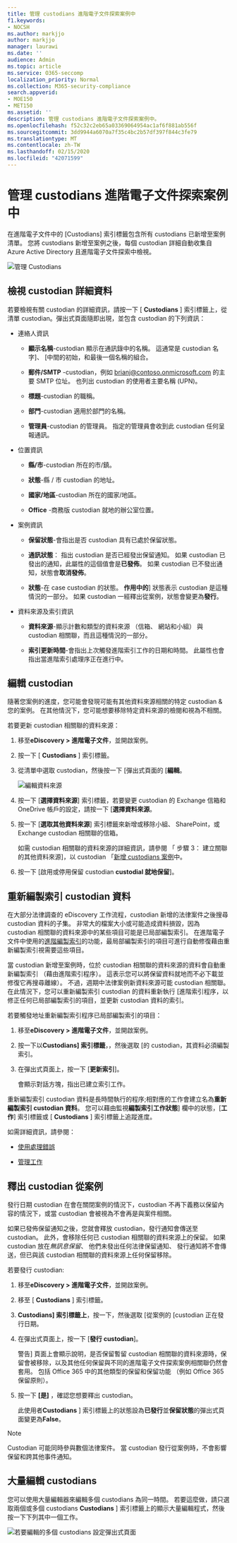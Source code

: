 ```yaml
---
title: 管理 custodians 進階電子文件探索案例中
f1.keywords:
- NOCSH
ms.author: markjjo
author: markjjo
manager: laurawi
ms.date: ''
audience: Admin
ms.topic: article
ms.service: O365-seccomp
localization_priority: Normal
ms.collection: M365-security-compliance
search.appverid:
- MOE150
- MET150
ms.assetid: ''
description: 管理 custodians 進階電子文件探索案例中。
ms.openlocfilehash: f52c32c2eb65a03369064954ac1af6f881ab556f
ms.sourcegitcommit: 3dd9944a6070a7f35c4bc2b57df397f844c3fe79
ms.translationtype: MT
ms.contentlocale: zh-TW
ms.lasthandoff: 02/15/2020
ms.locfileid: "42071599"
---
```

# <a name="manage-custodians-in-an-advanced-ediscovery-case"></a>管理 custodians 進階電子文件探索案例中

在進階電子文件中的 [Custodians] 索引標籤包含所有 custodians 已新增至案例清單。 您將 custodians 新增至案例之後，每個 custodian 詳細自動收集自 Azure Active Directory 且進階電子文件探索中檢視。

![管理 Custodians](../media/CustodianDetails.PNG)

## <a name="view-custodian-details"></a>檢視 custodian 詳細資料

若要檢視有關 custodian 的詳細資訊，請按一下 [ **Custodians** ] 索引標籤上，從清單 custodian。彈出式頁面隨即出現，並包含 custodian 的下列資訊：

- 連絡人資訊

  - **顯示名稱**-custodian 顯示在通訊錄中的名稱。 這通常是 custodian 名字]、 [中間的初始，和最後一個名稱的組合。
  
   - **郵件/SMTP** -custodian，例如 brianj@contoso.onmicrosoft.com 的主要 SMTP 位址。 也列出 custodian 的使用者主要名稱 (UPN)。

  - **標題**-custodian 的職稱。

  - **部門**-custodian 適用於部門的名稱。

  - **管理員**-custodian 的管理員。 指定的管理員會收到此 custodian 任何呈報通訊。
  
- 位置資訊

  - **縣/市**-custodian 所在的市/鎮。

  - **狀態**-縣 / 市 custodian 的地址。

  - **國家/地區**-custodian 所在的國家/地區。

  - **Office** -商務版 custodian 就地的辦公室位置。

- 案例資訊

  - **保留狀態**-會指出是否 custodian 具有已處於保留狀態。 

  - **通訊狀態**： 指出 custodian 是否已經發出保留通知。 如果 custodian 已發出的通知，此屬性的這個值會是**已發佈**。 如果 custodian 已不發出通知，狀態會**取消發佈**。 

  - **狀態**-在 case custodian 的狀態。 **作用中的**] 狀態表示 custodian 是這種情況的一部分。 如果 custodian 一經釋出從案例，狀態會變更為**發行**。 

- 資料來源及索引資訊

    - **資料來源**-顯示計數和類型的資料來源 （信箱、 網站和小組） 與 custodian 相關聯，而且這種情況的一部分。

    - **索引更新時間**-會指出上次觸發進階索引工作的日期和時間。 此屬性也會指出當進階索引處理序正在進行中。


## <a name="edit-a-custodian"></a>編輯 custodian

隨著您案例的進度，您可能會發現可能有其他資料來源相關的特定 custodian & 您的案例。 在其他情況下，您可能想要移除特定資料來源的檢閱和視為不相關。

若要更新 custodian 相關聯的資料來源：

1. 移至**eDiscovery > 進階電子文件**，並開啟案例。
  
2. 按一下 [ **Custodians** ] 索引標籤。
  
3. 從清單中選取 custodian，然後按一下 [彈出式頁面的 [**編輯**。

    ![編輯資料來源](../media/EditCustodianDataSource.PNG)
  
4. 按一下 [**選擇資料來源**] 索引標籤，若要變更 custodian 的 Exchange 信箱和 OneDrive 帳戶的設定，請按一下 [**選擇資料來源**。
  
5. 按一下 [**選取其他資料來源**] 索引標籤來新增或移除小組、 SharePoint，或 Exchange custodian 相關聯的信箱。 

    如需 custodian 相關聯的資料來源的詳細資訊，請參閱 「 步驟 3： 建立關聯的其他資料來源]，以 custodian 「[新增 custodians 案例](add-custodians-to-case.md#step-3-associate-additional-data-sources-to-a-custodian)中。 
  
6. 按一下 [啟用或停用保留 custodian **custodial 就地保留**]。

## <a name="re-index-custodian-data"></a>重新編製索引 custodian 資料

在大部分法律調查的 eDiscovery 工作流程，custodian 新增的法律案件之後搜尋 custodian 資料的子集。 非常大的檔案大小或可能造成資料損毀，因為 custodian 相關聯的資料來源中的某些項目可能是已局部編製索引。 在進階電子文件中使用的[進階編製索引](indexing-custodian-data.md)的功能，最局部編製索引的項目可進行自動修復藉由重新編製索引視需要這些項目。

當 custodian 新增至案例時，位於 custodian 相關聯的資料來源的資料會自動重新編製索引 （藉由進階索引程序）。 這表示您可以將保留資料就地而不必下載並修復它再搜尋離線）。 不過，週期中法律案例新資料來源可能 custodian 相關聯。 在此情況下，您可以重新編製索引 custodian 的資料重新執行 [進階索引程序，以修正任何已局部編製索引的項目，並更新 custodian 資料的索引。

若要觸發地址重新編製索引程序已局部編製索引的項目：

1. 移至**eDiscovery > 進階電子文件**，並開啟案例。

2. 按一下以**Custodians] 索引標籤**，，然後選取 [的 custodian，其資料必須編製索引。 

3. 在彈出式頁面上，按一下 [**更新索引**]。

   會顯示對話方塊，指出已建立索引工作。

重新編製索引 custodian 資料是長時間執行的程序;相對應的工作會建立名為**重新編製索引 custodian 資料**。 您可以藉由監視**編製索引工作狀態**] 欄中的狀態，[**工作**] 索引標籤或 [ **Custodians** ] 索引標籤上追蹤進度。

如需詳細資訊，請參閱：

- [使用處理錯誤](processing-data-for-case.md)

- [管理工作](managing-jobs-ediscovery20.md)

## <a name="release-a-custodian-from-a-case"></a>釋出 custodian 從案例

發行日期 custodian 在會在關閉案例的情況下，custodian 不再下義務以保留內容的情況下，或當 custodian 會被視為不會再是與案件相關。 

如果已發佈保留通知之後，您就會釋放 custodian，發行通知會傳送至 custodian。 此外，會移除任何已 custodian 相關聯的資料來源上的保留。 如果 custodian 放在*無訊息保留*、 他們未發出任何法律保留通知、 發行通知將不會傳送，但已與該 custodian 相關聯的資料來源上任何保留移除。

若要發行 custodian: 

1. 移至**eDiscovery > 進階電子文件**，並開啟案例。

2.  移至 [ **Custodians** ] 索引標籤。

3.  **Custodians] 索引標籤上**，按一下，然後選取 [從案例的 [custodian 正在發行日期。

4. 在彈出式頁面上，按一下 [**發行 custodian**]。

   警告] 頁面上會顯示說明，是否保留暫留 custodian 相關聯的資料來源時，保留會被移除，以及其他任何保留與不同的進階電子文件探索案例相關聯仍然會套用。 包括 Office 365 中的其他類型的保留和保留功能 （例如 Office 365 保留原則）。

5. 按一下 **[是]** ，確認您想要釋出 custodian。 

    此使用者**Custodians** ] 索引標籤上的狀態設為**已發行**並**保留狀態**的彈出式頁面變更為**False**。 

> [!NOTE]
> Custodian 可能同時參與數個法律案件。 當 custodian 發行從案例時，不會影響保留和跨其他事件通知。

## <a name="bulk-edit-custodians"></a>大量編輯 custodians

您可以使用大量編輯器來編輯多個 custodians 為同一時間。 若要這麼做，請只選取兩個或多個 custodians **Custodians** ] 索引標籤上的顯示大量編輯程式，然後按一下下列其中一個工作。

![若要編輯的多個 custodians 設定彈出式頁面](../media/AeDBulkEditCustodians.png)
